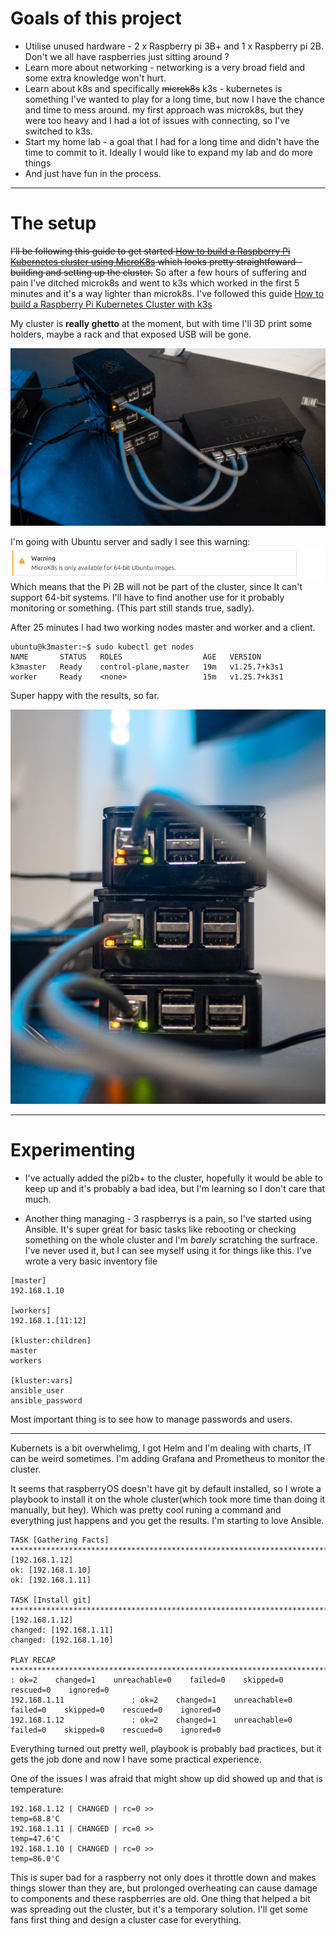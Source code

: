 # Goals of this project
- Utilise unused hardware - 2 x Raspberry pi 3B+ and 1 x Raspberry pi 2B. Don't we all have raspberries just sitting around ?
- Learn more about networking - networking is a very broad field and some extra knowledge won't hurt.
- Learn about k8s and specifically ~~microk8s~~ k3s - kubernetes is something I've wanted to play for a long time, but now I have the chance and time to mess around. my first approach was microk8s, but they were too heavy and I had a lot of issues with connecting, so I've switched to k3s.
- Start my home lab - a goal that I had for a long time and didn't have the time to commit to it. Ideally I would like to expand my lab and do more things
- And just have fun in the process.


---

# The setup

~~I'll be following this guide to get started [How to build a Raspberry Pi Kubernetes cluster using MicroK8s](https://ubuntu.com/tutorials/how-to-kubernetes-cluster-on-raspberry-pi#1-overview) which looks pretty straightfoward - building and setting up the cluster.~~
So after a few hours of suffering and pain I've ditched microk8s and went to k3s which worked in the first 5 minutes and it's a way lighter than microk8s. I've followed this guide [How to build a Raspberry Pi Kubernetes Cluster with k3s](https://medium.com/thinkport/how-to-build-a-raspberry-pi-kubernetes-cluster-with-k3s-76224788576c)

My cluster is **really ghetto** at the moment, but with time I'll 3D print some holders, maybe a rack and that exposed USB will be gone.

![cluster_setup](img/wide-shot.jpg)


I'm going with Ubuntu server and sadly I see this warning: ![warning](img/warning.png)
Which means that the Pi 2B will not be part of the cluster, since It can't support 64-bit systems. I'll have to find another use for it probably monitoring or something. (This part still stands true, sadly).


After 25 minutes I had two working nodes master and worker and a client. 

```
ubuntu@k3master:~$ sudo kubectl get nodes
NAME       STATUS   ROLES                  AGE   VERSION
k3master   Ready    control-plane,master   19m   v1.25.7+k3s1
worker     Ready    <none>                 15m   v1.25.7+k3s1
```
Super happy with the results, so far. 

![pi_shot](img/bokeh-shot.jpg)

---
# Experimenting 

- I've actually added the pi2b+ to the cluster, hopefully it would be able to keep up and it's probably a bad idea, but I'm learning so I don't care that much.


 
- Another thing managing - 3 raspberrys is a pain, so I've started using  Ansible. It's super great for basic tasks like rebooting or checking something on the whole cluster and I'm *barely* scratching the surfrace. I've never used it, but I can see myself using it for things like this. I've wrote a very basic inventory file 

```
[master]
192.168.1.10

[workers]
192.168.1.[11:12]

[kluster:children]
master
workers

[kluster:vars]
ansible_user
ansible_password
```
Most important thing is to see how to manage passwords and users.

---

Kubernets is a bit overwhelimg, I got Helm and I'm dealing with charts, IT can be weird sometimes.
I'm adding Grafana and Prometheus to monitor the cluster. 

It seems that raspberryOS doesn't have git by default installed, so I wrote a playbook to install it on the whole cluster(which took more time than doing it manually, but hey). Which was pretty cool runing a command and everything just happens and you get the results. I'm starting to love Ansible.

```
TASK [Gathering Facts] *********************************************************************************************************************************************************************ok: [192.168.1.12]
ok: [192.168.1.10]
ok: [192.168.1.11]

TASK [Install git] *************************************************************************************************************************************************************************changed: [192.168.1.12]
changed: [192.168.1.11]
changed: [192.168.1.10]

PLAY RECAP *********************************************************************************************************************************************************************************192.168.1.10               : ok=2    changed=1    unreachable=0    failed=0    skipped=0    rescued=0    ignored=0
192.168.1.11               : ok=2    changed=1    unreachable=0    failed=0    skipped=0    rescued=0    ignored=0
192.168.1.12               : ok=2    changed=1    unreachable=0    failed=0    skipped=0    rescued=0    ignored=0
```
Everything turned out pretty well, playbook is probably bad practices, but it gets the job done and now I have some practical experience.

One of the issues I was afraid that might show up did showed up and that is temperature:

```
192.168.1.12 | CHANGED | rc=0 >>
temp=68.8'C
192.168.1.11 | CHANGED | rc=0 >>
temp=47.6'C
192.168.1.10 | CHANGED | rc=0 >>
temp=86.0'C
```
This is super bad for a raspberry not only does it throttle down and makes things slower than they are, but prolonged overheating can cause damage to components and these raspberries are old.
One thing that helped a bit was spreading out the cluster, but it's a temporary solution. I'll get some fans first thing and design a cluster case for everything.




